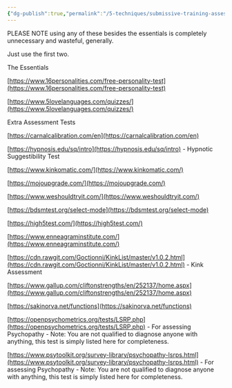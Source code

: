 ```yaml
---
{"dg-publish":true,"permalink":"/5-techniques/submissive-training-assessment-tools/"}
---
```



PLEASE NOTE using any of these besides the essentials is completely unnecessary and wasteful, generally.

Just use the first two.

The Essentials

[https://www.16personalities.com/free-personality-test](https://www.16personalities.com/free-personality-test)

[https://www.5lovelanguages.com/quizzes/](https://www.5lovelanguages.com/quizzes/)

Extra Assessment Tests

[https://carnalcalibration.com/en](https://carnalcalibration.com/en)

[https://hypnosis.edu/sq/intro](https://hypnosis.edu/sq/intro) - Hypnotic Suggestibility Test

[https://www.kinkomatic.com/](https://www.kinkomatic.com/)

[https://mojoupgrade.com/](https://mojoupgrade.com/)

[https://www.weshouldtryit.com/](https://www.weshouldtryit.com/)

[https://bdsmtest.org/select-mode](https://bdsmtest.org/select-mode)

[https://high5test.com/](https://high5test.com/)

[https://www.enneagraminstitute.com/](https://www.enneagraminstitute.com/)

[https://cdn.rawgit.com/Goctionni/KinkList/master/v1.0.2.html](https://cdn.rawgit.com/Goctionni/KinkList/master/v1.0.2.html) - Kink Assessment

[https://www.gallup.com/cliftonstrengths/en/252137/home.aspx](https://www.gallup.com/cliftonstrengths/en/252137/home.aspx)

[https://sakinorva.net/functions](https://sakinorva.net/functions)

[https://openpsychometrics.org/tests/LSRP.php](https://openpsychometrics.org/tests/LSRP.php) - For assessing Psychopathy - Note: You are not qualified to diagnose anyone with anything, this test is simply listed here for completeness.

[https://www.psytoolkit.org/survey-library/psychopathy-lsrps.html](https://www.psytoolkit.org/survey-library/psychopathy-lsrps.html) - For assessing Psychopathy - Note: You are not qualified to diagnose anyone with anything, this test is simply listed here for completeness.
